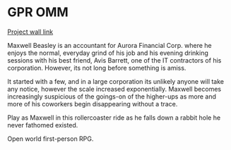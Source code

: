 # GPR OMM

[Project wall link](https://www.notion.so/pupperhome/CS-4423-Group-Project-Wall-aaa508c4695540db91b3b87d361106be) 

Maxwell Beasley is an accountant for Aurora Financial Corp. where he enjoys the normal, everyday grind of his job and his evening drinking sessions with his best friend, Avis Barrett, one of the IT contractors of his corporation. However, its not long before something is amiss. 

It started with a few, and in a large corporation its unlikely anyone will take any notice, however the scale increased exponentially. Maxwell becomes increasingly suspicious of the goings-on of the higher-ups as more and more of his coworkers begin disappearing without a trace. 

Play as Maxwell in this rollercoaster ride as he falls down a rabbit hole he never fathomed existed.



Open world first-person RPG.
